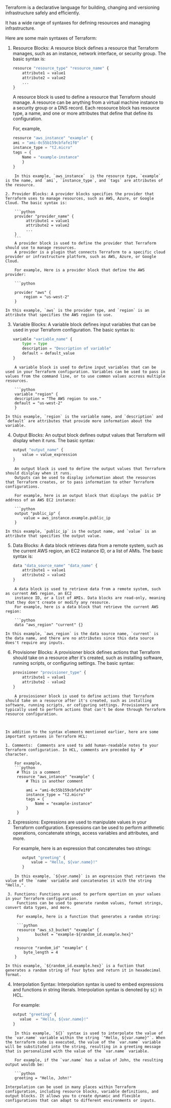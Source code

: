 Terraform is a declarative language for building, changing and versioning infrastructure safely and efficiently.

It has a wide range of syntaxes for defining resources and managing infrastructure.

Here are some main syntaxes of Terraform:

1. Resource Blocks: A resource block defines a resource that Terraform manages, such as an instance, network interface, or security group. The basic syntax is: 

	```python 
	resource "resource_type" "resource_name" {
	    attribute1 = value1
	    attribute2 = value2
	    ...
	}
	```
	 A resource block is used to define a resource that Terraform should manage. 
	 A resource can be anything from a virtual machine instance to a security group or a DNS record.
	 Each reosource block has resource type, a name, and one or more attributes that define that define its configuration.

	 For, example,

	```python
	resource "aws_instance" "example" {
	ami = "ami-0c55b159cbfafe1f0"
	instance_type = "t2.micro"
	tags = {
		Name = "example-instance"
		}
	}
```
	In this example, `aws_instance`  is the resource type, `example` is the name, and `ami`, `instance_type`, and `tags` are attributes of the resource.

2. Provider Blocks: A provider blocks specifies the provider that Terraform uses to manage resources, such as AWS, Azure, or Google Cloud. The basic syntax is:

	```python 
	provider "provider_name" {
		 attribute1 = value1
		 attribute2 = value2
		 ...				  
	}
	```
	A provider block is used to define the provider that Terraform should use to manage resources.
	A provider is a plugin that connects Terraform to a specific cloud provider or infrastructure platform, such as AWS, Azure, or Google Cloud.

	For example, Here is a provider block that define the AWS provider:

	```python

	provider "aws" {
		region = "us-west-2"
	}
```

	In this example, `aws` is the provider type, and `region` is an attribute that specifies the AWS region to use.
	
3. Variable Blocks: A variable block defines input variables that can be used in your Terraform configuration. The basic syntax is:

	```python
	variable "variable_name" {
		type = type
		description = "Description of variable"
		default = default_value
	}
```
	A variable block is used to define input variables that can be used in your Terraform configuration. Variables can be used to pass in values from the command line, or to use common values accross multiple resources.

	```python
	variable "region" {
	description = "The AWS region to use."
	default = "us-west-2"
	}
```
	In this example, `region` is the variable name, and `description` and `default` are attributes that provide more information about the variable.

4. Output Blocks: An output block defines output values that Terraform will display when it runs. The basic syntax:

	```python
	output "output_name" {
		value = value_expression
	}
```
	An output block is used to define the output values that Terraform should dislplay when it runs.
	Outputs can be used to display information about the resources that Terraform creates, or to pass information to other Terraform configurations.

	For example, here is an output block that displays the public IP address of an AWS EC2 instance:

	```python
	output "public_ip" {
		value = aws_instance.example.public_ip	
	}
```
	In this example, `public_ip` is the output name, and `value` is an attribute that specifies the output value.
	
5. Data Blocks: A data block retrieves data from a remote system, such as the current AWS region, an EC2 instance ID, or a list of AMIs. The basic syntax is:

	```python 
	data "data_source_name" "data_name" {
		attribute1 = value1
		attribute2 = value2
	}
```
	A data block is used to retrieve data from a remote system, such as current AWS region, an EC2
	instance ID, or a list of AMIs. Data blocks are read-only, meaning that they don't create or modify any resource.
	For example, here is a data block that retrieve the current AWS region:

	```python
	data "aws_region" "current" {}
```
	In this example, `aws_region` is the data source name, `current` is the data name, and there are no attributes since this data source does't require any inputs.

6. Provisioner Blocks: A provisioner block defines actions that Terraform should take on a resource after it's created, such as installing software, running scripts, or configuring settings. The basic syntax:
	
	```python 
	provisioner "provisioner_type" {
		attribute1 = value1
		attribute2 - value2
	}
``` 
	A proviosioner block is used to define actions that Terraform should take on a resource after it's created, such as installing software, running scripts, or cofiguring settings. Provisioners are typically used to perform actions that can't be done through Terraform resource configuration. 



In addition to the syntax elements mentioned earlier, here are some important syntaxes in Terraform HCL:

1. Comments:  Comments are used to add human-readable notes to your Terraform configuration. In HCL, comments are preceded by `#` character.

	For example, 
	```python
	 # This is a comment 
	 resource "aws_intance" "example" {
		 # This is another comment
		 
		 ami = "ami-0c55b159cbfafe1f0"
		 instance_type = "t2.micro"
		 tags = {
			 Name = "example-instance"
		 }
	 }
```
 2. Expressions: Expressions are used to manipulate values in your Terraform configuration. Expressions can be used to perform arithmetic operations, concatenate strings, access variables and attributes, and more.

	For example, here is an expression that concatenates two strings:

	```python
		output "greeting" {
			value = "Hello, ${var.name}!"
		}
```
	In this example, `${var.name}` is an expression that retrieves the value of the `name` variable and concatenates it with the string "Hello,".

 3. Functions: Functions are used to perform opertion on your values in your Terraform configuration.
	 Functions can be used to generate random values, format strings, convert data types, and more.

	 For example, here is a function that generates a random string:

	 ```python
	 resource "aws_s3_bucket" "example" {
			 bucket = "example-${random_id.example.hex}"
	 }

	resource "random_id" "example" {
		byte_length = 4
	}
```

	In this example, `${random_id.example.hex}` is a fuction that generates a random string of four bytes and return it in hexadecimal format.

 4. Interpolation Syntax:
	 Interpolation syntax is used to embed expressions and functions in string literals.
	 Interpolation syntax is denoted by `${}` in HCL.

	 For example:
	 ```python
	 output "greeting" {
		value  = "Hello, ${var.name}!"	 
	 }
```
	In this example, `${}` syntax is used to interpolate the value of the `var.name` variable within the string `"Hello, ${var.name}"`. When the terraform code is executed, the value of the `var.name` variable will be substituted into the string, resulting in a greeting message that is personalized with the value of the `var.name` variable.

	For example, if the `var.name` has a value of John, the resulting output wouldb be:

	```python
	greeting = "Hello, John!"
```
	Interpolation can be used in many places within Terraform configuration, including resource blocks, variable definitions, and output blocks. It allows you to create dynamic and flexible configurations that can adapt to different environments or inputs.

